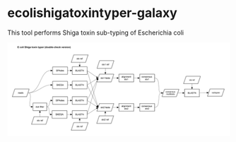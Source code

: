 # ecolishigatoxintyper-galaxy
This tool performs Shiga toxin sub-typing of Escherichia coli

![alt text](https://github.com/aknijn/ecolishigatoxintyper-galaxy/blob/master/stx.png?raw=true)
